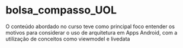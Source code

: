 # bolsa_compasso_UOL
O conteúdo abordado no curso teve como principal foco entender os motivos para considerar o uso de arquitetura em Apps Android, com a utilização de conceitos como viewmodel e livedata
